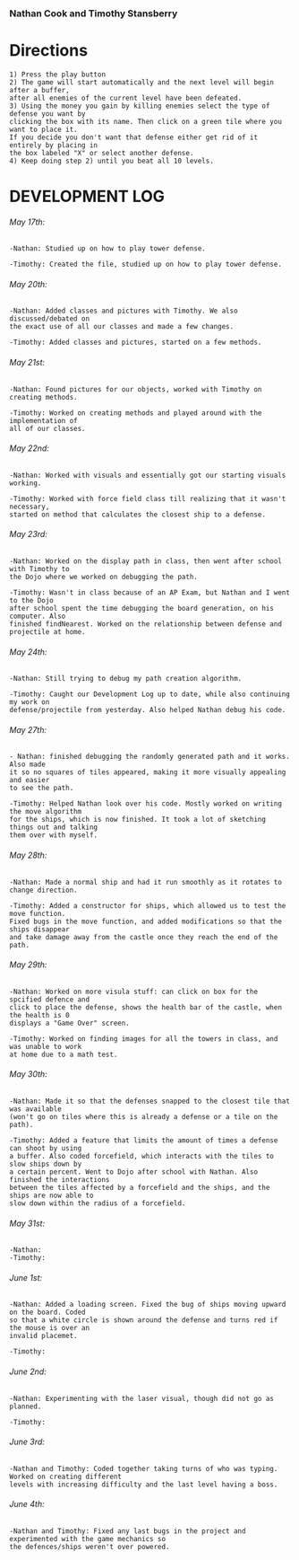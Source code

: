 ### Nathan Cook and Timothy Stansberry

# Directions
	1) Press the play button
	2) The game will start automatically and the next level will begin after a buffer, 
	after all enemies of the current level have been defeated.
	3) Using the money you gain by killing enemies select the type of defense you want by 
	clicking the box with its name. Then click on a green tile where you want to place it.
	If you decide you don't want that defense either get rid of it entirely by placing in 
	the box labeled "X" or select another defense.
	4) Keep doing step 2) until you beat all 10 levels. 
	
# DEVELOPMENT LOG



###### May 17th:
	-Nathan: Studied up on how to play tower defense.
	
	-Timothy: Created the file, studied up on how to play tower defense.

###### May 20th:	
	-Nathan: Added classes and pictures with Timothy. We also discussed/debated on 
	the exact use of all our classes and made a few changes.
	
	-Timothy: Added classes and pictures, started on a few methods.

###### May 21st:
	-Nathan: Found pictures for our objects, worked with Timothy on creating methods.
	
	-Timothy: Worked on creating methods and played around with the implementation of 
	all of our classes.

###### May 22nd:
	-Nathan: Worked with visuals and essentially got our starting visuals working.
	
	-Timothy: Worked with force field class till realizing that it wasn't necessary, 
	started on method that calculates the closest ship to a defense.

###### May 23rd:
	-Nathan: Worked on the display path in class, then went after school with Timothy to 
	the Dojo where we worked on debugging the path. 
	
	-Timothy: Wasn't in class because of an AP Exam, but Nathan and I went to the Dojo 
	after school spent the time debugging the board generation, on his computer. Also 
	finished findNearest. Worked on the relationship between defense and projectile at home.

###### May 24th:
	-Nathan: Still trying to debug my path creation algorithm. 
	
	-Timothy: Caught our Development Log up to date, while also continuing my work on 
	defense/projectile from yesterday. Also helped Nathan debug his code. 


###### May 27th:
	- Nathan: finished debugging the randomly generated path and it works.  Also made 
	it so no squares of tiles appeared, making it more visually appealing and easier 
	to see the path.
	
	-Timothy: Helped Nathan look over his code. Mostly worked on writing the move algorithm 
	for the ships, which is now finished. It took a lot of sketching things out and talking 
	them over with myself. 

###### May 28th: 
	-Nathan: Made a normal ship and had it run smoothly as it rotates to change direction.
	
	-Timothy: Added a constructor for ships, which allowed us to test the move function. 
	Fixed bugs in the move function, and added modifications so that the ships disappear 
	and take damage away from the castle once they reach the end of the path.

###### May 29th:
	-Nathan: Worked on more visula stuff: can click on box for the spcified defence and 
	click to place the defense, shows the health bar of the castle, when the health is 0 
	displays a "Game Over" screen.
	
	-Timothy: Worked on finding images for all the towers in class, and was unable to work 
	at home due to a math test.

###### May 30th:
	-Nathan: Made it so that the defenses snapped to the closest tile that was available 
	(won't go on tiles where this is already a defense or a tile on the path).
	
	-Timothy: Added a feature that limits the amount of times a defense can shoot by using 
	a buffer. Also coded forcefield, which interacts with the tiles to slow ships down by 
	a certain percent. Went to Dojo after school with Nathan. Also finished the interactions 
	between the tiles affected by a forcefield and the ships, and the ships are now able to 
	slow down within the radius of a forcefield.
	
###### May 31st: 
	-Nathan:
	-Timothy:
	
###### June 1st: 
	-Nathan: Added a loading screen. Fixed the bug of ships moving upward on the board. Coded 
	so that a white circle is shown around the defense and turns red if the mouse is over an 
	invalid placemet.
	
	-Timothy:
	
###### June 2nd: 
	-Nathan: Experimenting with the laser visual, though did not go as planned.
	
	-Timothy:
	
###### June 3rd: 
	-Nathan and Timothy: Coded together taking turns of who was typing.  Worked on creating different 
	levels with increasing difficulty and the last level having a boss.
	
###### June 4th: 
	-Nathan and Timothy: Fixed any last bugs in the project and experimented with the game mechanics so 
	the defences/ships weren't over powered.


